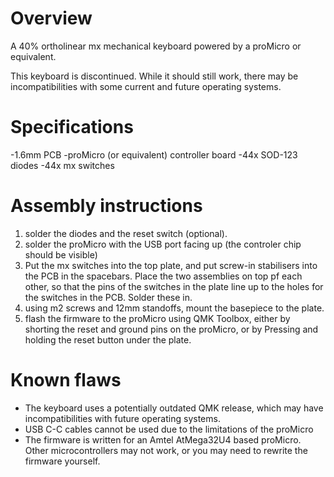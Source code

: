 # Overview
A 40% ortholinear mx mechanical keyboard powered by a proMicro or equivalent.

This keyboard is discontinued. While it should still work, there may be incompatibilities with some current and future operating systems.

# Specifications
-1.6mm PCB
-proMicro (or equivalent) controller board
-44x SOD-123 diodes
-44x mx switches

# Assembly instructions
1) solder the diodes and the reset switch (optional).
2) solder the proMicro with the USB port facing up (the controler chip should be visible)
3) Put the mx switches into the top plate, and put screw-in stabilisers into the PCB in the spacebars. Place the two assemblies on top pf each other, so that the pins of the switches in the plate line up to the holes for the switches in the PCB. Solder these in.
4) using m2 screws and 12mm standoffs, mount the basepiece to the plate.
5) flash the firmware to the proMicro using QMK Toolbox, either by shorting the reset and ground pins on the proMicro, or by Pressing and holding the reset button under the plate.

# Known flaws
- The keyboard uses a potentially outdated QMK release, which may have incompatibilities with future operating systems.
- USB C-C cables cannot be used due to the limitations of the proMicro
- The firmware is written for an Amtel AtMega32U4 based proMicro. Other microcontrollers may not work, or you may need to rewrite the firmware yourself.
